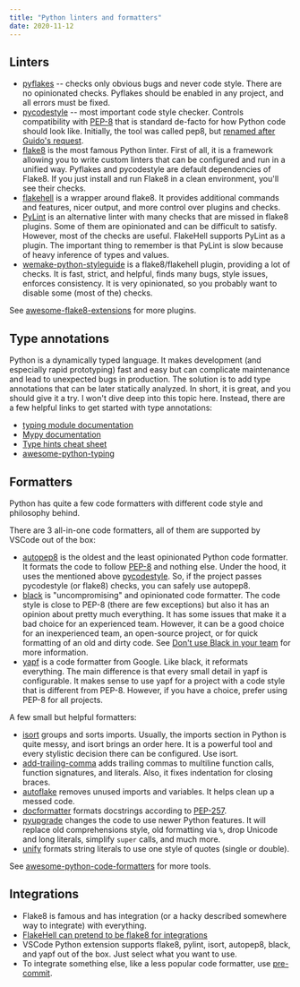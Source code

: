 ```yaml
---
title: "Python linters and formatters"
date: 2020-11-12
---
```


## Linters

+ [pyflakes](https://github.com/PyCQA/pyflakes) -- checks only obvious bugs and never code style. There are no opinionated checks. Pyflakes should be enabled in any project, and all errors must be fixed.
+ [pycodestyle](https://github.com/PyCQA/pycodestyle) -- most important code style checker. Controls compatibility with [PEP-8](https://www.python.org/dev/peps/pep-0008/) that is standard de-facto for how Python code should look like. Initially, the tool was called pep8, but [renamed after Guido's request](https://github.com/PyCQA/pycodestyle/issues/466).
+ [flake8](https://gitlab.com/pycqa/flake8) is the most famous Python linter. First of all, it is a framework allowing you to write custom linters that can be configured and run in a unified way. Pyflakes and pycodestyle are default dependencies of Flake8. If you just install and run Flake8 in a clean environment, you'll see their checks.
+ [flakehell](https://github.com/life4/flakehell) is a wrapper around flake8. It provides additional commands and features, nicer output, and more control over plugins and checks.
+ [PyLint](https://github.com/PyCQA/pylint) is an alternative linter with many checks that are missed in flake8 plugins. Some of them are opinionated and can be difficult to satisfy. However, most of the checks are useful. FlakeHell supports PyLint as a plugin. The important thing to remember is that PyLint is slow because of heavy inference of types and values.
+ [wemake-python-styleguide](https://github.com/wemake-services/wemake-python-styleguide) is a flake8/flakehell plugin, providing a lot of checks. It is fast, strict, and helpful, finds many bugs, style issues, enforces consistency. It is very opinionated, so you probably want to disable some (most of the) checks.

See [awesome-flake8-extensions](https://github.com/DmytroLitvinov/awesome-flake8-extensions) for more plugins.

## Type annotations

Python is a dynamically typed language. It makes development (and especially rapid prototyping) fast and easy but can complicate maintenance and lead to unexpected bugs in production. The solution is to add type annotations that can be later statically analyzed. In short, it is great, and you should give it a try. I won't dive deep into this topic here. Instead, there are a few helpful links to get started with type annotations:

+ [typing module documentation](https://docs.python.org/3/library/typing.html)
+ [Mypy documentation](https://mypy.readthedocs.io/en/stable/index.html)
+ [Type hints cheat sheet](https://mypy.readthedocs.io/en/stable/cheat_sheet_py3.html)
+ [awesome-python-typing](https://github.com/typeddjango/awesome-python-typing)

## Formatters

Python has quite a few code formatters with different code style and philosophy behind.

There are 3 all-in-one code formatters, all of them are supported by VSCode out of the box:

+ [autopep8](https://github.com/hhatto/autopep8) is the oldest and the least opinionated Python code formatter. It formats the code to follow [PEP-8](https://www.python.org/dev/peps/pep-0008/) and nothing else. Under the hood, it uses the mentioned above [pycodestyle](https://github.com/PyCQA/pycodestyle). So, if the project passes pycodestyle (or flake8) checks, you can safely use autopep8.
+ [black](https://github.com/python/black) is "uncompromising" and opinionated code formatter. The code style is close to PEP-8 (there are few exceptions) but also it has an opinion about pretty much everything. It has some issues that make it a bad choice for an experienced team. However, it can be a good choice for an inexperienced team, an open-source project, or for quick formatting of an old and dirty code. See [Don't use Black in your team](https://articles.orsinium.dev/p/notes-python/black/) for more information.
+ [yapf](https://github.com/google/yapf) is a code formatter from Google. Like black, it reformats everything. The main difference is that every small detail in yapf is configurable. It makes sense to use yapf for a project with a code style that is different from PEP-8. However, if you have a choice, prefer using PEP-8 for all projects.

A few small but helpful formatters:

+ [isort](https://github.com/PyCQA/isort) groups and sorts imports. Usually, the imports section in Python is quite messy, and isort brings an order here. It is a powerful tool and every stylistic decision there can be configured. Use isort.
+ [add-trailing-comma](https://github.com/asottile/add-trailing-comma) adds trailing commas to multiline function calls, function signatures, and literals. Also, it fixes indentation for closing braces.
+ [autoflake](https://github.com/myint/autoflake) removes unused imports and variables. It helps clean up a messed code.
+ [docformatter](https://github.com/myint/docformatter) formats docstrings according to [PEP-257](https://www.python.org/dev/peps/pep-0257/).
+ [pyupgrade](https://github.com/asottile/pyupgrade) changes the code to use newer Python features. It will replace old comprehensions style, old formatting via `%`, drop Unicode and long literals, simplify `super` calls, and much more.
+ [unify](https://github.com/myint/unify) formats string literals to use one style of quotes (single or double).

See [awesome-python-code-formatters](https://github.com/life4/awesome-python-code-formatters) for more tools.

## Integrations

+ Flake8 is famous and has integration (or a hacky described somewhere way to integrate) with everything.
+ [FlakeHell can pretend to be flake8 for integrations](https://flakehell.readthedocs.io/ide.html)
+ VSCode Python extension supports flake8, pylint, isort, autopep8, black, and yapf out of the box. Just select what you want to use.
+ To integrate something else, like a less popular code formatter, use [pre-commit](https://github.com/pre-commit/pre-commit).
